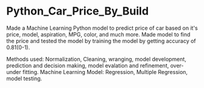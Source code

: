 # Python_Car_Price_By_Build
Made a Machine Learning Python model to predict price of car based on it's price, model, aspiration, MPG, color, and much more. Made model to find the price and tested the model by training the model by getting accuracy of 0.81(0-1). 

Methods used: Normalization, Cleaning, wranging, model development, prediction and decision making, model evalation and refinement, over-under fitting.
Machine Learning Model: Regression, Multiple Regression, model testing.
